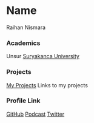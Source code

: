 # Name
Raihan Nismara
### Academics
Unsur [Suryakanca University](https://www.unsur.ac.id/)
### Projects
[My Projects](https://www.github.com/raihan71)
Links to my projects
### Profile Link
[GitHub](https://github.com/raihan71)
[Podcast](https://anchor.fm/codevcast)
[Twitter](https://twitter.com/rayhan_nj)

